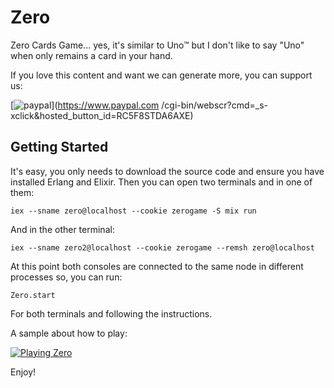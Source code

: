 # Zero

Zero Cards Game... yes, it's similar to Uno&trade; but I don't like to say "Uno" when only remains a card in your hand.

If you love this content and want we can generate more, you can support us:

[![paypal](https://www.paypalobjects.com/en_US/GB/i/btn/btn_donateCC_LG.gif)](https://www.paypal.com
/cgi-bin/webscr?cmd=_s-xclick&hosted_button_id=RC5F8STDA6AXE)

## Getting Started

It's easy, you only needs to download the source code and ensure you have installed Erlang and Elixir. Then you can open two terminals and in one of them:

```
iex --sname zero@localhost --cookie zerogame -S mix run
```

And in the other terminal:

```
iex --sname zero2@localhost --cookie zerogame --remsh zero@localhost
```

At this point both consoles are connected to the same node in different processes so, you can run:

```
Zero.start
```

For both terminals and following the instructions.

A sample about how to play:

[![Playing Zero](playing_zero.gif)](playing_zero.gif)

Enjoy!
